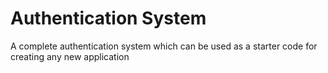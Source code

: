 # Authentication System

A complete authentication system which can be used as a starter code for creating any new
application
